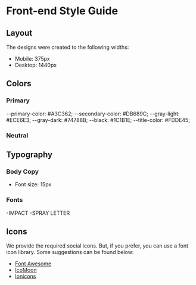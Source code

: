 # Front-end Style Guide

## Layout

The designs were created to the following widths:

- Mobile: 375px
- Desktop: 1440px

## Colors

### Primary

  --primary-color: #A3C362;
  --secondary-color: #DB689C;
  --gray-light: #ECE6E3;
  --gray-dark: #74788B;
  --black: #1C1B1E;
  --title-color: #FDDE45;
 

### Neutral

## Typography

### Body Copy

- Font size: 15px

### Fonts

-IMPACT
-SPRAY LETTER

## Icons

We provide the required social icons. But, if you prefer, you can use a font icon library. Some suggestions can be found below:

- [Font Awesome](https://fontawesome.com)
- [IcoMoon](https://icomoon.io)
- [Ionicons](https://ionicons.com)
